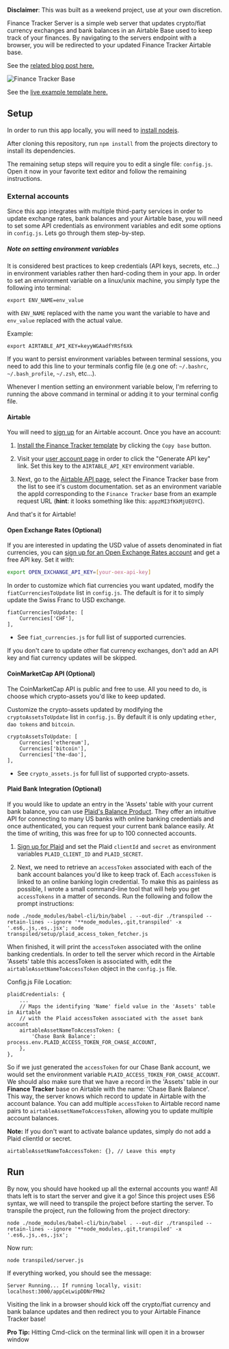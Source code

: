 **Disclaimer**: This was built as a weekend project, use at your own discretion.

Finance Tracker Server is a simple web server that updates crypto/fiat currency exchanges and bank balances in an Airtable Base used to keep track of your finances. By navigating to the servers endpoint with a browser, you will be redirected to your updated Finance Tracker Airtable base.

See the [related blog post here.](http://fabioberger.com/post/2016-06-05-finance-tracker-using-airtable/)

![Finance Tracker Base](https://cloud.githubusercontent.com/assets/2151492/15804151/341e3c32-2ab4-11e6-8c17-15b906048caa.png)

See the [live example template here.](https://airtable.com/shrA09QDhlYHBPMB3)

## Setup

In order to run this app locally, you will need to [install nodejs](https://nodejs.org/en/download/).

After cloning this repository, run `npm install` from the projects directory to install its dependencies.

The remaining setup steps will require you to edit a single file: `config.js`. Open it now in your favorite text editor and follow the remaining instructions.

### External accounts

Since this app integrates with multiple third-party services in order to update exchange rates, bank balances and your Airtable base, you will need to set some API credentials as environment variables and edit some options in `config.js`. Lets go through them step-by-step.

##### Note on setting environment variables

It is considered best practices to keep credentials (API keys, secrets, etc...) in environment variables rather then hard-coding them in your app. In order to set an environment variable on a linux/unix machine, you simply type the following into terminal:

```
export ENV_NAME=env_value
```
with `ENV_NAME` replaced with the name you want the variable to have and  `env_value` replaced with the actual value.

Example:

```
export AIRTABLE_API_KEY=keyyWGAadfYRSf6Xk
```

If you want to persist environment variables between terminal sessions, you need to add this line to your terminals config file (e.g one of: `~/.bashrc`, `~/.bash_profile`, `~/.zsh`, etc...).

Whenever I mention setting an environment variable below, I'm referring to running the above command in terminal or adding it to your terminal config file.

#### Airtable

You will need to [sign up](https://airtable.com/) for an Airtable account. Once you have an account:

1. [Install the Finance Tracker template](https://airtable.com/shrA09QDhlYHBPMB3) by clicking the `Copy base` button.

2. Visit your [user account page](https://airtable.com/account) in order to click the "Generate API key" link. Set this key to the `AIRTABLE_API_KEY` environment variable.

4. Next, go to the [Airtable API page](https://airtable.com/api), select the Finance Tracker base from the list to see it's custom documentation. set as an environment variable the appId corresponding to the `Finance Tracker` base from an example request URL (**hint**: it looks something like this: `appzMI3fKkMjUEOYC`).

And that's it for Airtable!

#### Open Exchange Rates (Optional)

If you are interested in updating the USD value of assets denominated in fiat currencies, you can [sign up for an Open Exchange Rates account](https://openexchangerates.org/) and get a free API key. Set it with:

``` bash
export OPEN_EXCHANGE_API_KEY=[your-oex-api-key]
```

In order to customize which fiat currencies you want updated, modify the `fiatCurrenciesToUpdate` list in `config.js`. The default is for it to simply update the Swiss Franc to USD exchange.

```
fiatCurrenciesToUpdate: [
    Currencies['CHF'],
],
```
- See `fiat_currencies.js` for full list of supported currencies.

If you don't care to update other fiat currency exchanges, don't add an API key and fiat currency updates will be skipped.

#### CoinMarketCap API (Optional)

The CoinMarketCap API is public and free to use. All you need to do, is choose which crypto-assets you'd like to keep updated.

Customize the crypto-assets updated by modifying the `cryptoAssetsToUpdate` list in `config.js`. By default it is only updating `ether`, `dao tokens` and `bitcoin`.

```
cryptoAssetsToUpdate: [
    Currencies['ethereum'],
    Currencies['bitcoin'],
    Currencies['the-dao'],
],
```
- See `crypto_assets.js` for full list of supported crypto-assets.

#### Plaid Bank Integration (Optional)

If you would like to update an entry in the 'Assets' table with your current bank balance, you can use [Plaid's Balance Product](https://plaid.com/products/balance/). They offer an intuitive API for connecting to many US banks with online banking credentials and once authenticated, you can request your current bank balance easily. At the time of writing, this was free for up to 100 connected accounts.

1. [Sign up for Plaid](https://dashboard.plaid.com/signup/) and set the Plaid `clientId` and `secret` as environment variables `PLAID_CLIENT_ID` and `PLAID_SECRET`.

2. Next, we need to retrieve an `accessToken` associated with each of the bank account balances you'd like to keep track of. Each `accessToken` is linked to an online banking login credential. To make this as painless as possible, I wrote a small command-line tool that will help you get `accessTokens` in a matter of seconds. Run the following and follow the prompt instructions:

```
node ./node_modules/babel-cli/bin/babel . --out-dir ./transpiled --retain-lines --ignore '**node_modules,.git,transpiled' -x '.es6,.js,.es,.jsx'; node transpiled/setup/plaid_access_token_fetcher.js
```

When finished, it will print the `accessToken` associated with the online banking credentials. In order to tell the server which record in the Airtable 'Assets' table this accessToken is associated with, edit the `airtableAssetNameToAccessToken` object in the `config.js` file.

Config.js File Location:

```
plaidCredentials: {
	...
    // Maps the identifying 'Name' field value in the 'Assets' table in Airtable
    // with the Plaid accessToken associated with the asset bank account
    airtableAssetNameToAccessToken: {
        'Chase Bank Balance': process.env.PLAID_ACCESS_TOKEN_FOR_CHASE_ACCOUNT,
    },
},
```
So if we just generated the `accessToken` for our Chase Bank account, we would set the environment variable `PLAID_ACCESS_TOKEN_FOR_CHASE_ACCOUNT`. We should also make sure that we have a record in the 'Assets' table in our **Finance Tracker** base on Airtable with the name: 'Chase Bank Balance'. This way, the server knows which record to update in Airtable with the account balance. You can add multiple `accessToken` to Airtable record name pairs to `airtableAssetNameToAccessToken`, allowing you to update multiple account balances.


**Note:** If you don't want to activate balance updates, simply do not add a Plaid clientId or secret.

```
airtableAssetNameToAccessToken: {}, // Leave this empty
```

## Run

By now, you should have hooked up all the external accounts you want! All thats left is to start the server and give it a go! Since this project uses ES6 syntax, we will need to transpile the project before starting the server. To transpile the project, run the following from the project directory:

```
node ./node_modules/babel-cli/bin/babel . --out-dir ./transpiled --retain-lines --ignore '**node_modules,.git,transpiled' -x '.es6,.js,.es,.jsx';
```

Now run:

```
node transpiled/server.js
```

If everything worked, you should see the message:

```
Server Running... If running locally, visit: localhost:3000/appCeLwipDDNrFMm2
```

Visiting the link in a browser should kick off the crypto/fiat currency and bank balance updates and then redirect you to your Airtable Finance Tracker base!

**Pro Tip:** Hitting Cmd-click on the terminal link will open it in a browser window
